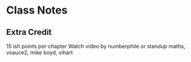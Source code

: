 # Class Notes

## Extra Credit

15 ish points per chapter
Watch video by numberphile or standup maths, vsauce2, mike boyd, vihart